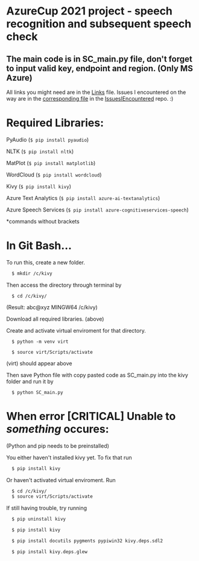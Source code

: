 # AzureCup 2021 project - speech recognition and subsequent speech check

## The main code is in SC_main.py file, don't forget to input valid key, endpoint and region. (Only MS Azure)

All links you might need are in the [Links](https://github.com/scraptechguy/SpeechCheck/blob/main/Links.txt) file. Issues I encountered on the way are in the [corresponding file](https://github.com/scraptechguy/IssuesIEncoutered/blob/main/AzureSpeechToText) in the [IssuesIEncountered](https://github.com/scraptechguy/IssuesIEncoutered/) repo. :)

# Required Libraries: 

PyAudio (`$ pip install pyaudio`)

NLTK (`$ pip install nltk`)

MatPlot (`$ pip install matplotlib`)

WordCloud (`$ pip install wordcloud`)

Kivy (`$ pip install kivy`)

Azure Text Analytics (`$ pip install azure-ai-textanalytics`)

Azure Speech Services (`$ pip install azure-cognitiveservices-speech`)

*commands without brackets

# In Git Bash...
To run this, create a new folder.
```sh
  $ mkdir /c/kivy
```
Then access the directory through terminal by
```
  $ cd /c/kivy/
```
(Result: abc@xyz MINGW64 /c/kivy)

Download all required libraries. (above)

Create and activate virtual enviroment for that directory.
```
  $ python -m venv virt

  $ source virt/Scripts/activate
```
(virt) should appear above

Then save Python file with copy pasted code as SC_main.py into the kivy folder and run it by
```
  $ python SC_main.py
```

# When error [CRITICAL] Unable to *something* occures:
(Python and pip needs to be preinstalled)

You either haven't installed kivy yet. To fix that run 
```sh
  $ pip install kivy
```
Or haven't activated virtual enviroment. Run
```sh
  $ cd /c/kivy/
  $ source virt/Scripts/activate
```

If still having trouble, try running 
```sh
  $ pip uninstall kivy

  $ pip install kivy

  $ pip install docutils pygments pypiwin32 kivy.deps.sdl2

  $ pip install kivy.deps.glew
```




